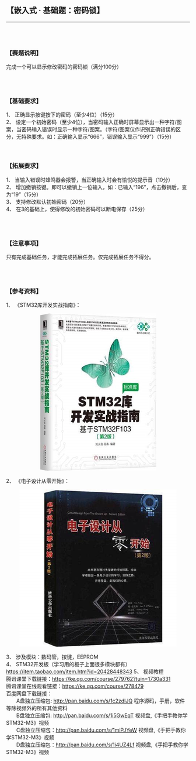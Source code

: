 ## 【嵌入式 · 基础题：密码锁】

---
<br />
<br />  

### 【赛题说明】
完成一个可以显示修改密码的密码锁（满分100分）  
  
  
<br />
<br />  

### 【基础要求】  
  
  
1、 正确显示按键按下的密码（至少4位）（15分）  
2、 设定一个初始密码（至少4位），当密码输入正确时屏幕显示出一种字符/图案，当密码输入错误时显示一种字符/图案。（字符/图案仅作识别正确错误的区分，无特殊要求。如：正确输入显示“666”，错误输入显示“999”）（15分）   
<br />
<br />  

### 【拓展要求】  
  
1、 当输入错误时蜂鸣器会报警，当正确输入时会有愉悦的提示音（10分）  
2、 增加撤销按键。即可以撤销上一位输入，如：已输入“196”，点击撤销后，变为“19”（15分）  
3、 支持修改默认初始密码（20分）  
4、 在3的基础上，使得修改的初始密码可以断电保存（25分）   
  
<br />
<br />  

### 【注意事项】  
  
  
只有完成基础任务，才能完成拓展任务。仅完成拓展任务不得分。
  
<br />
<br />  

### 【参考资料】  
  
1、 《STM32库开发实战指南》：  
<p align="center">
  <img src="https://github.com/CXCYGZF-UESTC/SME_2018/raw/master/%E5%B5%8C%E5%85%A5%E5%BC%8F%20%C2%B7%20%E5%9F%BA%E7%A1%80%E9%A2%98/picture/%E5%9B%BE%E4%B8%80.jpg">  
</p>
  
  
2、 《电子设计从零开始》：  
<p align="center">
  <img src="https://github.com/CXCYGZF-UESTC/SME_2018/raw/master/%E5%B5%8C%E5%85%A5%E5%BC%8F%20%C2%B7%20%E5%9F%BA%E7%A1%80%E9%A2%98/picture/%E5%9B%BE%E4%BA%8C.jpg">  
</p>  
  
  
3、 涉及模块：数码管，按键，EEPROM  
4、 STM32开发板（学习用的板子上面很多模块都有）    
https://item.taobao.com/item.htm?id=20428448343
5、 视频教程  
腾讯课堂下载链接：https://ke.qq.com/course/279762?tuin=1730a331  
腾讯课堂在线观看链接：https://ke.qq.com/course/278479  
百度网盘下载链接：  
&emsp;&emsp;A盘独立压缩包: http://pan.baidu.com/s/1c2zdIJQ 程序源码，手册，软件等除视频外的所有其他资料  
&emsp;&emsp;B盘独立压缩包: http://pan.baidu.com/s/1i5GwEqT 视频盘,《手把手教你学STM32-M3》视频  
&emsp;&emsp;C盘独立压缩包：http://pan.baidu.com/s/1miPJYeW 视频盘,《手把手教你学STM32-M3》视频  
&emsp;&emsp;D盘独立压缩包：http://pan.baidu.com/s/1i4UZ4Lf 视频盘,《手把手教你学STM32-M3》视频  

